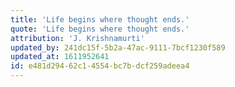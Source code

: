 ```yaml
---
title: 'Life begins where thought ends.'
quote: 'Life begins where thought ends.'
attribution: 'J. Krishnamurti'
updated_by: 241dc15f-5b2a-47ac-9111-7bcf1230f589
updated_at: 1611952641
id: e481d294-62c1-4554-bc7b-dcf259adeea4
---
```

